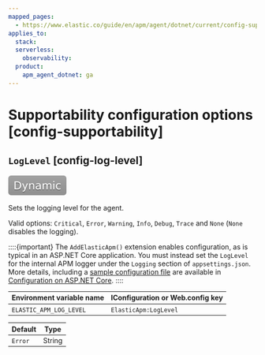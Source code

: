 ```yaml
---
mapped_pages:
  - https://www.elastic.co/guide/en/apm/agent/dotnet/current/config-supportability.html
applies_to:
  stack:
  serverless:
    observability:
  product:
    apm_agent_dotnet: ga
---
```


# Supportability configuration options [config-supportability]


## `LogLevel` [config-log-level]

[![dynamic config](images/dynamic-config.svg "") ](/reference/configuration.md#dynamic-configuration)

Sets the logging level for the agent.

Valid options: `Critical`, `Error`, `Warning`, `Info`, `Debug`, `Trace` and `None` (`None` disables the logging).

::::{important}
The `AddElasticApm()` extension enables configuration, as is typical in an ASP.NET Core application. You must instead set the `LogLevel` for the internal APM logger under the `Logging` section of `appsettings.json`. More details, including a [sample configuration file](/reference/configuration-on-asp-net-core.md#sample-config) are available in [Configuration on ASP.NET Core](/reference/configuration-on-asp-net-core.md).
::::


| Environment variable name | IConfiguration or Web.config key |
| --- | --- |
| `ELASTIC_APM_LOG_LEVEL` | `ElasticApm:LogLevel` |

| Default | Type |
| --- | --- |
| `Error` | String |

